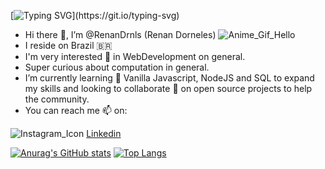 [![Typing SVG](https://readme-typing-svg.herokuapp.com/?lines=Hello+World!)](https://git.io/typing-svg)

- Hi there 👋, I’m @RenanDrnls (Renan Dorneles)
![Anime_Gif_Hello](https://gifimage.net/wp-content/uploads/2018/10/anime-finger-spin-gif-7.gif)
- I reside on Brazil 🇧🇷
- I'm very interested 👀 in WebDevelopment on general.
- Super curious about computation in general.
- I’m currently learning 🌱 Vanilla Javascript, NodeJS and SQL to expand my skills and 
looking to collaborate 💞️ on open source projects to help the community.
- You can reach me 📫 on:

![Instagram_Icon](https://raw.githubusercontent.com/RenanDrnls/RenanDrnls/main/assets/icons_readme/2142569_circle_colored_gradient_instagram_media_icon%20(2).png;https://www.instagram.com/renan_dorneles.jpg/)
[Linkedin](https://www.linkedin.com/in/renan-dorneles-schuquel-76810a179/)

[![Anurag's GitHub stats](https://github-readme-stats.vercel.app/api?username=RenanDrnls&show_icons=true&theme=tokyonight)](https://github.com/anuraghazra/github-readme-stats) [![Top Langs](https://github-readme-stats.vercel.app/api/top-langs/?username=RenanDrnls&exclude_repo=to-do-list,own-site-demo&theme=tokyonight)](https://github.com/anuraghazra/github-readme-stats)
